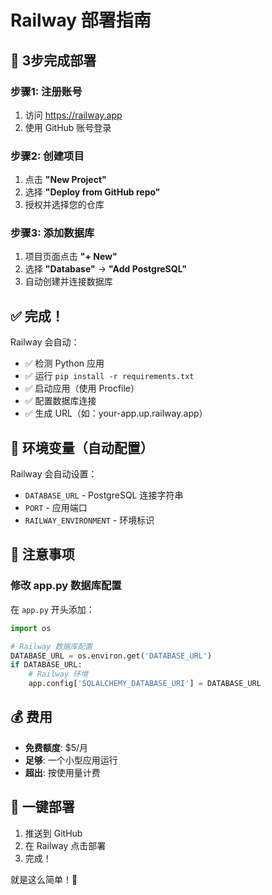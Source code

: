 # Railway 部署指南

## 🚀 3步完成部署

### 步骤1: 注册账号
1. 访问 https://railway.app
2. 使用 GitHub 账号登录

### 步骤2: 创建项目
1. 点击 **"New Project"**
2. 选择 **"Deploy from GitHub repo"**
3. 授权并选择您的仓库

### 步骤3: 添加数据库
1. 项目页面点击 **"+ New"**
2. 选择 **"Database"** → **"Add PostgreSQL"**
3. 自动创建并连接数据库

## ✅ 完成！

Railway 会自动：
- ✅ 检测 Python 应用
- ✅ 运行 `pip install -r requirements.txt`
- ✅ 启动应用（使用 Procfile）
- ✅ 配置数据库连接
- ✅ 生成 URL（如：your-app.up.railway.app）

## 🔧 环境变量（自动配置）

Railway 会自动设置：
- `DATABASE_URL` - PostgreSQL 连接字符串
- `PORT` - 应用端口
- `RAILWAY_ENVIRONMENT` - 环境标识

## 📝 注意事项

### 修改 app.py 数据库配置

在 `app.py` 开头添加：

```python
import os

# Railway 数据库配置
DATABASE_URL = os.environ.get('DATABASE_URL')
if DATABASE_URL:
    # Railway 环境
    app.config['SQLALCHEMY_DATABASE_URI'] = DATABASE_URL
```

## 💰 费用

- **免费额度**: $5/月
- **足够**: 一个小型应用运行
- **超出**: 按使用量计费

## 🎯 一键部署

1. 推送到 GitHub
2. 在 Railway 点击部署
3. 完成！

就是这么简单！🎉
